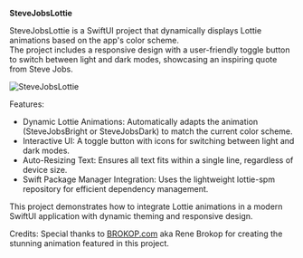**SteveJobsLottie**

SteveJobsLottie is a SwiftUI project that dynamically displays Lottie animations based on the app's color scheme.   
The project includes a responsive design with a user-friendly toggle button to switch between light and dark modes, showcasing an inspiring quote from Steve Jobs.


![SteveJobsLottie](https://github.com/user-attachments/assets/1bf85497-5070-457c-922b-aac7d7c61e55)

Features:
- Dynamic Lottie Animations: Automatically adapts the animation (SteveJobsBright or SteveJobsDark) to match the current color scheme.
- Interactive UI: A toggle button with icons for switching between light and dark modes.
- Auto-Resizing Text: Ensures all text fits within a single line, regardless of device size.
- Swift Package Manager Integration: Uses the lightweight lottie-spm repository for efficient dependency management.

This project demonstrates how to integrate Lottie animations in a modern SwiftUI application with dynamic theming and responsive design.

Credits:
Special thanks to [BROKOP.com](https://brokop.com) aka Rene Brokop for creating the stunning animation featured in this project.

